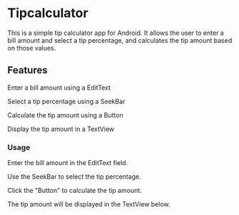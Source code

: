 # Tipcalculator

This is a simple tip calculator app for Android. It allows the user to enter a bill amount and select a tip percentage, and calculates the tip amount based on those values.

## Features

Enter a bill amount using a EditText

Select a tip percentage using a SeekBar

Calculate the tip amount using a Button

Display the tip amount in a TextView

### Usage
Enter the bill amount in the EditText field.

Use the SeekBar to select the tip percentage.

Click the "Button" to calculate the tip amount.

The tip amount will be displayed in the TextView below.
